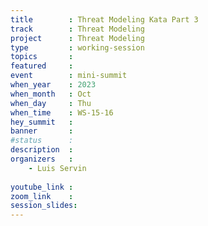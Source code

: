 ```yaml
---
title        : Threat Modeling Kata Part 3
track        : Threat Modeling
project      : Threat Modeling
type         : working-session
topics       : 
featured     :
event        : mini-summit
when_year    : 2023
when_month   : Oct
when_day     : Thu
when_time    : WS-15-16
hey_summit   : 
banner       : 
#status      : 
description  :
organizers   :
    - Luis Servin
    
youtube_link : 
zoom_link    : 
session_slides:
---
```

